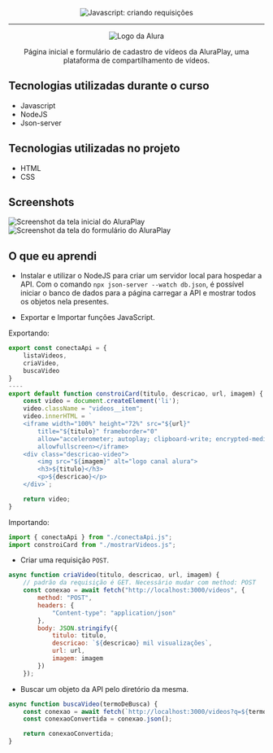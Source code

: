 <p align="center"> <img src="https://imgur.com/J3hD21O.png" alt="Javascript: criando requisições"> </p>

<hr>

<p align="center"> <img src="https://github.com/MonicaHillman/aluraplay-requisicoes/blob/main/img/logo.png" alt="Logo da Alura"> </p>
<p align="center">Página inicial e formulário de cadastro de vídeos da AluraPlay, uma plataforma de compartilhamento de vídeos.</p>

## Tecnologias utilizadas durante o curso
* Javascript
* NodeJS
* Json-server

## Tecnologias utilizadas no projeto
* HTML
* CSS

## Screenshots
![Screenshot da tela inicial do AluraPlay](https://imgur.com/aymxEsh.png)
![Screenshot da tela do formulário do AluraPlay](https://imgur.com/ShNADf2.png)

## O que eu aprendi

- Instalar e utilizar o NodeJS para criar um servidor local para hospedar a API. Com o comando ```npx json-server --watch db.json```, é possível iniciar o banco de dados para a página carregar a API e mostrar todos os objetos nela presentes.

- Exportar e Importar funções JavaScript.

Exportando:
```js
export const conectaApi = {
    listaVideos, 
    criaVideo,
    buscaVideo
}
----
export default function constroiCard(titulo, descricao, url, imagem) {
    const video = document.createElement('li');
    video.className = "videos__item";
    video.innerHTML = `
    <iframe width="100%" height="72%" src="${url}"
        title="${titulo}" frameborder="0"
        allow="accelerometer; autoplay; clipboard-write; encrypted-media; gyroscope; picture-in-picture"
        allowfullscreen></iframe>
    <div class="descricao-video">
        <img src="${imagem}" alt="logo canal alura">
        <h3>${titulo}</h3>
        <p>${descricao}</p>
    </div>`;

    return video;
}
```

Importando:
```js
import { conectaApi } from "./conectaApi.js";
import constroiCard from "./mostrarVideos.js";
```

- Criar uma requisição ```POST```.
```js
async function criaVideo(titulo, descricao, url, imagem) {
    // padrão da requisição é GET. Necessário mudar com method: POST
    const conexao = await fetch("http://localhost:3000/videos", {
        method: "POST",
        headers: {
            "Content-type": "application/json"
        },
        body: JSON.stringify({
            titulo: titulo,
            descricao: `${descricao} mil visualizações`,
            url: url,
            imagem: imagem
        })
    });
```

- Buscar um objeto da API pelo diretório da mesma.
```js
async function buscaVideo(termoDeBusca) {
    const conexao = await fetch(`http://localhost:3000/videos?q=${termoDeBusca}`);
    const conexaoConvertida = conexao.json();

    return conexaoConvertida;
}
```
